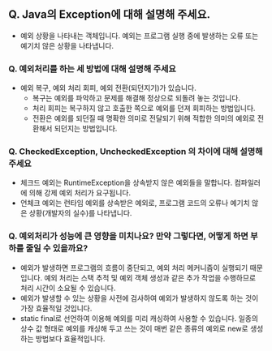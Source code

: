 ## Q. Java의 Exception에 대해 설명해 주세요.    
- 예외 상황을 나타내는 객체입니다. 예외는 프로그램 실행 중에 발생하는 오류 또는 예기치 않은 상황을 나타냅니다.
### Q. 예외처리를 하는 세 방법에 대해 설명해 주세요
- 예외 복구, 예외 처리 회피, 예외 전환(되던지기)가 있습니다. 
    - 복구는 예외를 파악하고 문제를 해결해 정상으로 되돌려 놓는 것입니다. 
    - 처리 회피는 복구하지 않고 호출한 쪽으로 예외를 던져 회피하는 방법입니다. 
    - 전환은 예외를 되던질 때 명확한 의미로 전달되기 위해 적합한 의미의 예외로 전환해서 되던지는 방법입니다. 

### Q. CheckedException, UncheckedException 의 차이에 대해 설명해 주세요
- 체크드 예외는 RuntimeException을 상속받지 않은 예외들을 말합니다. 컴파일러에 의해 강제 예외 처리가 요구됩니다. 
- 언체크 예외는 런타임 예외를 상속받은 예외로, 프로그램 코드의 오류나 예기치 않은 상황(개발자의 실수)를 나타냅니다.

### Q. 예외처리가 성능에 큰 영향을 미치나요? 만약 그렇다면, 어떻게 하면 부하를 줄일 수 있을까요?
- 예외가 발생하면 프로그램의 흐름이 중단되고, 예외 처리 메커니즘이 실행되기 때문입니다. 예외 처리는 스택 추적 및 예외 객체 생성과 같은 추가 작업을 수행하므로 처리 시간이 소요될 수 있습니다.
- 예외가 발생할 수 있는 상황을 사전에 검사하여 예외가 발생하지 않도록 하는 것이 가장 효율적일 것입니다.
- static final로 선언하여 이용해 예외를 미리 캐싱하여 사용할 수 있습니다. 일종의 상수 값 형태로 예외를 캐싱해 두고 쓰는 것이 매번 같은 종류의 예외로 new로 생성하는 방법보다 효율적입니다.